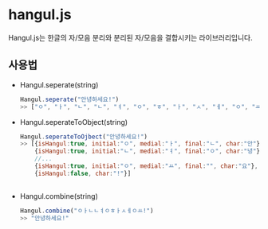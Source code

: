 # hangul.js

Hangul.js는 한글의 자/모음 분리와 분리된 자/모음을 결합시키는 라이브러리입니다.

## 사용법

- Hangul.seperate(string)

  ```javascript
  Hangul.seperate("안녕하세요!")
  >> ["ㅇ", "ㅏ", "ㄴ", "ㄴ", "ㅕ", "ㅇ", "ㅎ", "ㅏ", "ㅅ", "ㅔ", "ㅇ", "ㅛ", "!"]
  ```
  
- Hangul.seperateToObject(string)

  ```javascript
  Hangul.seperateToOjbect("안녕하세요!")
  >> [{isHangul:true, initial:"ㅇ", medial:"ㅏ", final:"ㄴ", char:"안"},
      {isHangul:true, initial:"ㄴ", medial:"ㅕ", final:"ㅇ", char:"녕"},
      //...
      {isHangul:true, initial:"ㅇ", medial:"ㅛ", final:"", char:"요"},
      {isHangul:false, char:"!"}]
     
  ```
  
- Hangul.combine(string)

  ```javascript
  Hangul.combine("ㅇㅏㄴㄴㅕㅇㅎㅏㅅㅔㅇㅛ!")
  >> "안녕하세요!"
  ```
